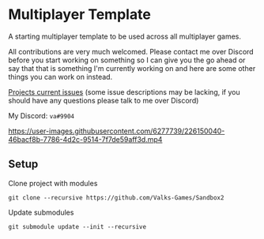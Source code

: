 # Multiplayer Template
A starting multiplayer template to be used across all multiplayer games.

All contributions are very much welcomed. Please contact me over Discord before you start working on something so I can give you the go ahead or say that that is something I'm currently working on and here are some other things you can work on instead.

[Projects current issues](https://github.com/Valks-Games/Multiplayer-Template/issues) (some issue descriptions may be lacking, if you should have any questions please talk to me over Discord)

My Discord: `va#9904`

https://user-images.githubusercontent.com/6277739/226150040-46bacf8b-7786-4d2c-9514-7f7de59aff3d.mp4

## Setup
Clone project with modules
```
git clone --recursive https://github.com/Valks-Games/Sandbox2
```

Update submodules
```
git submodule update --init --recursive
```

